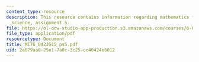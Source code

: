 ```yaml
---
content_type: resource
description: This resource contains information regarding mathematics for computer
  science, assignment 5.
file: https://ol-ocw-studio-app-production.s3.amazonaws.com/courses/6-042j-mathematics-for-computer-science-spring-2015/2a079aa825e17a0c3c25cc40424e6012_MIT6_042JS15_ps5.pdf
file_type: application/pdf
resourcetype: Document
title: MIT6_042JS15_ps5.pdf
uid: 2a079aa8-25e1-7a0c-3c25-cc40424e6012
---
```

